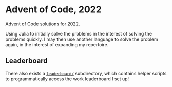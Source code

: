 # Advent of Code, 2022

Advent of Code solutions for 2022.

Using Julia to initially solve the problems in the interest of solving the problems quickly.  I may then use another language to solve the problem again, in the interest of expanding my repertoire.

## Leaderboard

There also exists a [`leaderboard/`](./leaderboard/) subdirectory, which contains helper scripts to programmatically access the work leaderboard I set up!
